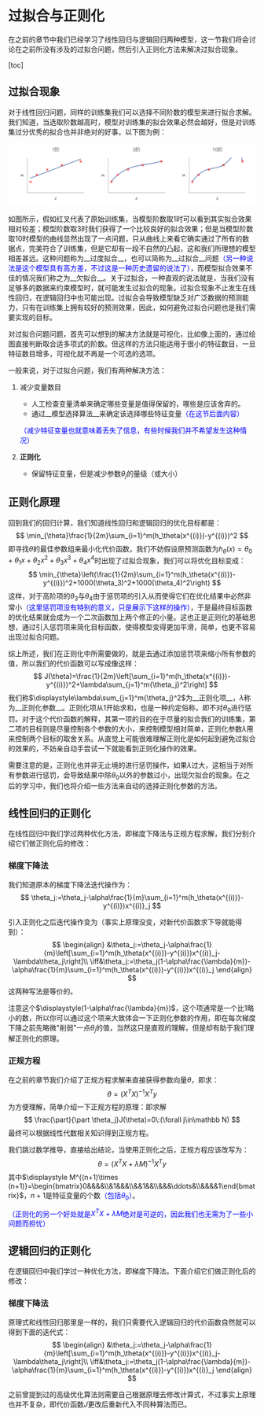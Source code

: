 # 过拟合与正则化

在之前的章节中我们已经学习了线性回归与逻辑回归两种模型，这一节我们将会讨论在之前所没有涉及的过拟合问题，然后引入正则化方法来解决过拟合现象。

[toc]

## 过拟合现象

对于线性回归问题，同样的训练集我们可以选择不同阶数的模型来进行拟合求解。我们知道，当选取阶数越高时，模型对训练集的拟合效果必然会越好，但是对训练集过分优秀的拟合也并非绝对的好事，以下图为例：

![svg](../img/.svg)

如图所示，假如红叉代表了原始训练集，当模型阶数取$1$时可以看到其实拟合效果相对较差；模型阶数取$3$时我们获得了一个比较良好的拟合效果；但是当模型阶数取$10$时模型的曲线显然出现了一点问题，只从曲线上来看它确实通过了所有的数据点，完美符合了训练集，但是它却有一段不自然的凸起，这和我们所理想的模型相差甚远。这种问题称为__过度拟合__，也可以简称为__过拟合__问题<font color=blue>（另一种说法是这个模型具有高方差，不过这是一种历史遗留的说法了）</font>，而模型拟合效果不佳的情况我们称之为__欠拟合__。关于过拟合，一种直观的说法就是，当我们没有足够多的数据来约束模型时，就可能发生过拟合的现象。过拟合现象不止发生在线性回归，在逻辑回归中也可能出现。过拟合会导致模型缺乏对广泛数据的预测能力，只有在训练集上拥有较好的预测效果，因此，如何避免过拟合问题也是我们需要实现的目标。

对过拟合问题问题，首先可以想到的解决方法就是可视化，比如像上面的，通过绘图直接判断取合适多项式的阶数。但这样的方法只能适用于很小的特征数目，一旦特征数目增多，可视化就不再是一个可选的选项。

一般来说，对于过拟合问题，我们有两种解决方法：

1. 减少变量数目

   * 人工检查变量清单来确定哪些变量是值得保留的，哪些是应该舍弃的。
   * 通过__模型选择算法__来确定该选择哪些特征变量<font color=blue>（在这节后面内容）</font>

   <font color=blue>（减少特征变量也就意味着丢失了信息，有些时候我们并不希望发生这种情况）</font>

2. __正则化__

   * 保留特征变量，但是减少参数$\theta_j$的量级（或大小）

## 正则化原理

回到我们的回归计算，我们知道线性回归和逻辑回归的优化目标都是：
$$
\min_{\theta}\frac{1}{2m}\sum_{i=1}^m(h_\theta(x^{(i)})-y^{(i)})^2
$$
即寻找$\theta$的最佳参数组来最小化代价函数，我们不妨假设原预测函数为$h_\theta(x)=\theta_0+\theta_1x+\theta_2x^2+\theta_3x^3+\theta_4x^4$时出现了过拟合现象，我们可以将优化目标变成：
$$
\min_{\theta}\left(\frac{1}{2m}\sum_{i=1}^m(h_\theta(x^{(i)})-y^{(i)})^2+1000(\theta_3)^2+1000(\theta_4)^2\right)
$$
这样，对于高阶项的$\theta_3$与$\theta_4$由于惩罚项的引入从而使得它们在优化结果中必然非常小<font color=blue>（这里惩罚项没有特别的意义，只是展示下这样的操作）</font>，于是最终目标函数的优化结果就会成为一个二次函数加上两个修正的小量。这也正是正则化的基础思想，通过引入惩罚项来简化目标函数，使得模型变得更加平滑，简单，也更不容易出现过拟合问题。

综上所述，我们在正则化中所需要做的，就是去通过添加惩罚项来缩小所有参数的值，所以我们的代价函数可以写成像这样：
$$
J(\theta)=\frac{1}{2m}\left[\sum_{i=1}^m(h_\theta(x^{(i)})-y^{(i)})^2+\lambda\sum_{j=1}^m{\theta_j}^2\right]
$$
我们称$\displaystyle\lambda\sum_{j=1}^m{\theta_j}^2$为__正则化项__，$\lambda$称为__正则化参数__。正则化项从$1$开始求和，也是一种约定俗称，即不对$\theta_0$进行惩罚。对于这个代价函数的解释，其第一项的目的在于尽量的拟合我们的训练集，第二项的目标则是尽量控制各个参数的大小，来控制模型相对简单，正则化参数$\lambda$用来控制两个目标的取舍关系。从直觉上可能很难理解正则化是如何起到避免过拟合的效果的，不妨亲自动手尝试一下就能看到正则化操作的效果。

需要注意的是，正则化也并非无止境的进行惩罚操作，如果$\lambda$过大，这相当于对所有参数进行惩罚，会导致结果中除$\theta_0$以外的参数过小，出现欠拟合的现象。在之后的学习中，我们也将介绍一些方法来自动的选择正则化参数的方法。

## 线性回归的正则化

在线性回归中我们学过两种优化方法，即梯度下降法与正规方程求解，我们分别介绍它们做正则化后的修改：

### 梯度下降法

我们知道原本的梯度下降法迭代操作为：
$$
\theta_j:=\theta_j-\alpha\frac{1}{m}\sum_{i=1}^m(h_\theta(x^{(i)})-y^{(i)})x^{(i)}_j
$$

引入正则化之后迭代操作变为（事实上原理没变，对新代价函数求下导就能得到）：
$$
\begin{align}
&\theta_j:=\theta_j-\alpha\frac{1}{m}\left[\sum_{i=1}^m(h_\theta(x^{(i)})-y^{(i)})x^{(i)}_j-\lambda\theta_j\right]\\
\iff&\theta_j:=\theta_j(1-\alpha\frac{\lambda}{m})-\alpha\frac{1}{m}\sum_{i=1}^m(h_\theta(x^{(i)})-y^{(i)})x^{(i)}_j
\end{align}
$$
这两种写法是等价的。

注意这个$\displaystyle(1-\alpha\frac{\lambda}{m})$，这个项通常是一个比$1$略小的数，所以你可以通过这个项来大致体会一下正则化参数的作用，即在每次梯度下降之前先略微"削弱"一点$\theta_j$的值，当然这只是直观的理解，但是却有助于我们理解正则化的原理。

### 正规方程

在之前的章节我们介绍了正规方程求解来直接获得参数向量$\theta$，即求：
$$
\theta=(X^TX)^{-1}X^Ty
$$
为方便理解，简单介绍一下正规方程的原理：即求解
$$
\frac{\part}{\part \theta_j}J(\theta)=0\:(\forall j\in\mathbb N)
$$
最终可以根据线性代数相关知识得到正规方程。

我们跳过数学推导，直接给出结论，当使用正则化之后，正规方程应该改写为：
$$
\theta=(X^TX+\lambda M)^{-1}X^Ty
$$
其中$\displaystyle M^{(n+1)\times (n+1)}=\begin{bmatrix}0&&&&\\&1&&&\\&&1&&\\&&&\ddots&\\&&&&1\end{bmatrix}$，$n+1$是特征变量的个数<font color=blue>（包括$\theta_0$）</font>。

<font color=blue>（正则化的另一个好处就是$X^TX+\lambda M$绝对是可逆的，因此我们也无需为了一些小问题而担忧）</font>

## 逻辑回归的正则化

在逻辑回归中我们学过一种优化方法，即梯度下降法。下面介绍它们做正则化后的修改：

### 梯度下降法

原理式和线性回归那里是一样的，我们只需要代入逻辑回归的代价函数自然就可以得到下面的迭代式：
$$
\begin{align}
&\theta_j:=\theta_j-\alpha\frac{1}{m}\left[\sum_{i=1}^m(h_\theta(x^{(i)})-y^{(i)})x^{(i)}_j-\lambda\theta_j\right]\\
\iff&\theta_j:=\theta_j(1-\alpha\frac{\lambda}{m})-\alpha\frac{1}{m}\sum_{i=1}^m(h_\theta(x^{(i)})-y^{(i)})x^{(i)}_j
\end{align}
$$

之前曾提到过的高级优化算法则需要自己根据原理去修改计算式，不过事实上原理也并不复杂，即代价函数$J$更改后重新代入不同种算法而已。
